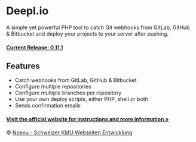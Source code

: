 # Deepl.io

A simple yet powerful PHP tool to catch Git webhooks from GitLab, GitHub & Bitbucket and deploy your projects to your server after pushing.

#### [Current Release: 0.11.1](https://github.com/noelboss/deepl.io/archive/0.11.1.zip)

## Features

* Catch webhooks from GitLab, GitHub & Bitbucket
* Configure multiple repositories
* Configure multiple branches per repository
* Use your own deploy scripts, either PHP, shell or both
* Sends confirmation emails

#### [Visit the official website for instructions and more information »](https://deepl.io.noelboss.com)

©️ [Noevu - Schweizer KMU Webseiten Entwicklung]([https://noevu.ch/neue-webseite-fuer-meine-firma/)
